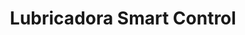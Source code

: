 ---
title: "Lubricadora Smart Control"
url: /guayaquil/lubricadora-smart-control/
shop: Autowerkstatt
---